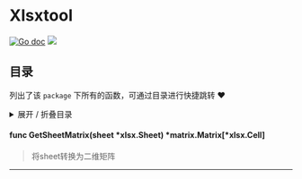 # Xlsxtool



[![Go doc](https://img.shields.io/badge/go.dev-reference-brightgreen?logo=go&logoColor=white&style=flat)](https://pkg.go.dev/github.com/kercylan98/minotaur/xlsxtool)
![](https://img.shields.io/badge/Email-kercylan@gmail.com-green.svg?style=flat)

## 目录
列出了该 `package` 下所有的函数，可通过目录进行快捷跳转 ❤️
<details>
<summary>展开 / 折叠目录</summary


> 包级函数定义

|函数|描述
|:--|:--
|[GetSheetMatrix](#GetSheetMatrix)|将sheet转换为二维矩阵


> 结构体定义

|结构体|描述
|:--|:--

</details>


#### func GetSheetMatrix(sheet *xlsx.Sheet)  *matrix.Matrix[*xlsx.Cell]
<span id="GetSheetMatrix"></span>
> 将sheet转换为二维矩阵
***
